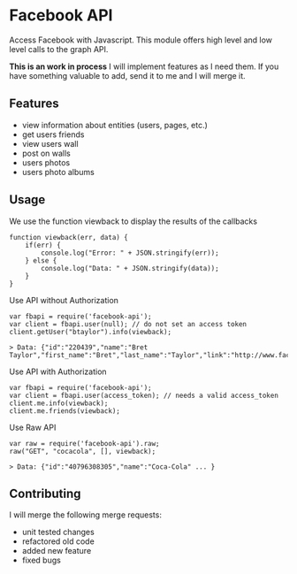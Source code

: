 Facebook API
============
Access Facebook with Javascript. This module offers high level and low level calls to the graph API.

**This is an work in process**
I will implement features as I need them.
If you have something valuable to add, send it to me and I will merge it.

Features
-----------

* view information about entities (users, pages, etc.)
* get users friends
* view users wall
* post on walls
* users photos
* users photo albums

Usage
---------

We use the function viewback to display the results of the callbacks

    function viewback(err, data) { 
        if(err) { 
            console.log("Error: " + JSON.stringify(err)); 
        } else { 
            console.log("Data: " + JSON.stringify(data)); 
        }
    }

Use API without Authorization

    var fbapi = require('facebook-api');
    var client = fbapi.user(null); // do not set an access token
    client.getUser("btaylor").info(viewback);

    > Data: {"id":"220439","name":"Bret Taylor","first_name":"Bret","last_name":"Taylor","link":"http://www.facebook.com/btaylor","gender":"male","locale":"en_US"}

Use API with Authorization

    var fbapi = require('facebook-api');
    var client = fbapi.user(access_token); // needs a valid access_token
    client.me.info(viewback);
    client.me.friends(viewback);

Use Raw API

    var raw = require('facebook-api').raw;
    raw("GET", "cocacola", [], viewback);
    
    > Data: {"id":"40796308305","name":"Coca-Cola" ... }

Contributing
-------------------

I will merge the following merge requests:

* unit tested changes
* refactored old code
* added new feature
* fixed bugs
